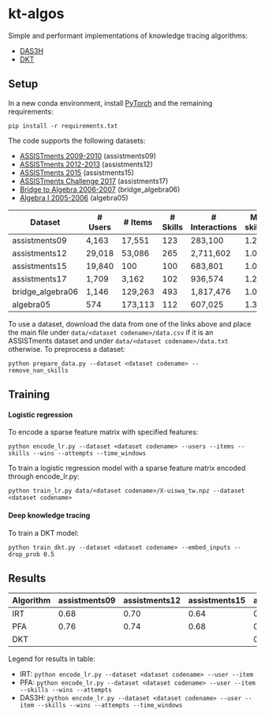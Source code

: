 # kt-algos

Simple and performant implementations of knowledge tracing algorithms:
- [DAS3H](https://arxiv.org/pdf/1905.06873.pdf)
- [DKT](https://stanford.edu/~cpiech/bio/papers/deepKnowledgeTracing.pdf)

## Setup

In a new conda environment, install [PyTorch](https://pytorch.org) and the remaining requirements:

```
pip install -r requirements.txt
```

The code supports the following datasets:
- [ASSISTments 2009-2010](https://sites.google.com/site/assistmentsdata/home/assistment-2009-2010-data/skill-builder-data-2009-2010) (assistments09)
- [ASSISTments 2012-2013](https://sites.google.com/site/assistmentsdata/home/2012-13-school-data-with-affect) (assistments12)
- [ASSISTments 2015](https://sites.google.com/site/assistmentsdata/home/2015-assistments-skill-builder-data) (assistments15)
- [ASSISTments Challenge 2017](https://sites.google.com/view/assistmentsdatamining) (assistments17)
- [Bridge to Algebra 2006-2007](https://pslcdatashop.web.cmu.edu/KDDCup/downloads.jsp) (bridge_algebra06)
- [Algebra I 2005-2006](https://pslcdatashop.web.cmu.edu/KDDCup/downloads.jsp) (algebra05)

| Dataset          | # Users  | # Items | # Skills | # Interactions | Mean # skills/item | Timestamps | Median length |
| ---------------- | -------- | ------- | -------- | -------------- | ------------------ | ---------- | ------------- |
| assistments09    | 4,163    | 17,551  | 123      | 283,100        | 1.20               | No         | 26            |
| assistments12    | 29,018   | 53,086  | 265      | 2,711,602      | 1.00               | Yes        | 49            |
| assistments15    | 19,840   | 100     | 100      | 683,801        | 1.00               | No         | 20            |
| assistments17    | 1,709    | 3,162   | 102      | 936,574        | 1.23               | Yes        | 441           |
| bridge_algebra06 | 1,146    | 129,263 | 493      | 1,817,476      | 1.01               | Yes        | 1,362         |
| algebra05        | 574      | 173,113 | 112      | 607,025        | 1.36               | Yes        | 574           |

To use a dataset, download the data from one of the links above and place the main file under `data/<dataset codename>/data.csv` if it is an ASSISTments dataset and under `data/<dataset codename>/data.txt` otherwise. To preprocess a dataset:

```
python prepare_data.py --dataset <dataset codename> --remove_nan_skills
```

## Training

#### Logistic regression

To encode a sparse feature matrix with specified features:

```
python encode_lr.py --dataset <dataset codename> --users --items --skills --wins --attempts --time_windows
```

To train a logistic regression model with a sparse feature matrix encoded through encode_lr.py:

```
python train_lr.py data/<dataset codename>/X-uiswa_tw.npz --dataset <dataset codename>
```

#### Deep knowledge tracing

To train a DKT model:

```
python train_dkt.py --dataset <dataset codename> --embed_inputs --drop_prob 0.5
```

## Results

| Algorithm | assistments09 | assistments12 | assistments15 | assistments17 | bridge_algebra06 | algebra05 |
| --------- | ------------- | ------------- | ------------- | ------------- | ---------------- | --------- | 
| IRT       | 0.68          | 0.70          | 0.64          | 0.67          | 0.75             | 0.76      |                  
| PFA       | 0.76          | 0.74          | 0.68          | 0.69          | 0.80             | 0.82      | 
| DKT       |               |               |               | 0.73          |                  |           |

Legend for results in table:
- IRT: `python encode_lr.py --dataset <dataset codename> --user --item`
- PFA: `python encode_lr.py --dataset <dataset codename> --user --item --skills --wins --attempts`
- DAS3H: `python encode_lr.py --dataset <dataset codename> --user --item --skills --wins --attempts --time_windows`
